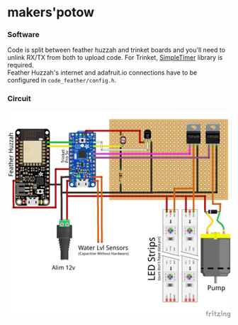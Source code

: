 # makers'potow

### Software
Code is split between feather huzzah and trinket boards and you'll need to unlink RX/TX from both to upload code.
For Trinket, [SimpleTimer](https://playground.arduino.cc/Code/SimpleTimer#Download) library is required.  
Feather Huzzah's internet and adafruit.io connections have to be configured in `code_feather/config.h`.

### Circuit
![](montage.png)
